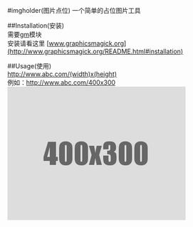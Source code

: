 #imgholder(图片点位)
一个简单的占位图片工具

##Installation(安装)  
需要[gm](http://www.graphicsmagick.org/)模块  
安装请看这里 [www.graphicsmagick.org](http://www.graphicsmagick.org/README.html#installation)  

##Usage(使用)  
http://www.abc.com/(width)x(height)  
例如：http://www.abc.com/400x300  
![](./example.png)
